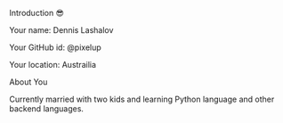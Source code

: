Introduction 😎

Your name: Dennis Lashalov

Your GitHub id: @pixelup

Your location: Austrailia

About You 

Currently married with two kids and learning Python language and other backend languages.
